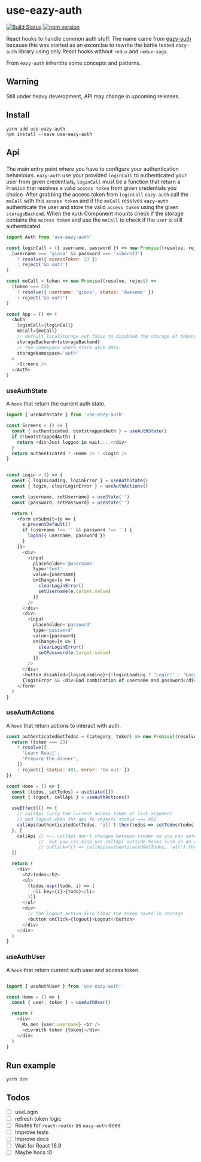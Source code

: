 # use-eazy-auth
[![Build Status](https://api.travis-ci.com/gffuma/use-eazy-auth.svg?branch=master)](https://travis-ci.com/gffuma/use-eazy-auth/)
[![npm version](https://badge.fury.io/js/use-eazy-auth.svg)](https://www.npmjs.com/package/use-eazy-auth)

React hooks to handle common auth stuff.
The name came from [eazy-auth](https://github.com/inmagik/eazy-auth) because this was started as an excercise to rewrite the battle tested `eazy-auth` library using only React hooks without `redux` and `redux-saga`.

From `eazy-auth` inheriths some concepts and patterns.

## Warning
Still under heavy development, API may change in upcoming releases.

## Install
```
yarn add use-eazy-auth
npm install --save use-eazy-auth
```

## Api

### <Auth />

The main entry point where you have to configure your authentication behaviours.
`eazy-auth` use your provided `loginCall` to authenticated your user from
given credentials, `loginCall` must be a function that return a `Promise` that resolves
a valid `access token` from given credentials you choice.
After grabbing      the access token from `loginCall` `eazy-auth` call the `meCall` with this
`access token` and if the `meCall` resolves `eazy-auth` authenticate the user and store
the valid `access token` using the given `storageBackend`.
When the `Auth` Component mounts check if the storage contains the `access token` and
use the `meCall` to check if the `user` is still authenticated.


```js
import Auth from 'use-eazy-auth'

const loginCall = ({ username, password }) => new Promise((resolve, reject) =>
  (username === 'giova' && password === 'xiboro23')
    ? resolve({ accessToken: 23 })
    : reject('Go out!')
)

const meCall = token => new Promise((resolve, reject) =>
  (token === 23)
    ? resolve({ username: 'giova', status: 'Awesome' })
    : reject('Go out!')
)

const App = () => (
  <Auth
    loginCall={loginCall}
    meCall={meCall}
    // default localStorage set false to disabled the storage of tokens
    storageBackend={storageBackend}
    // the namespace where store atuh data
    storageNamespace='auth'
  >
    <Screens />
  </Auth>
)

```

### useAuthState

A `hook` that return the current auth state.

```js
import { useAuthState } from 'use-eazy-auth'

const Screens = () => {
  const { authenticated, bootstrappedAuth } = useAuthState()
  if (!bootstrappedAuth) {
    return <div>Just logged in wait....</div>
  }
  return authenticated ? <Home /> : <Login />
}


const Login = () => {
  const { loginLoading, loginError } = useAuthState()
  const { login, clearLoginError } = useAuthActions()

  const [username, setUsername] = useState('')
  const [password, setPassword] = useState('')

  return (
    <form onSubmit={e => {
      e.preventDefault()
      if (username !== '' && password !== '') {
        login({ username, password })
      }
    }}>
      <div>
        <input
          placeholder='@username'
          type='text'
          value={username}
          onChange={e => {
            clearLoginError()
            setUsername(e.target.value)
          }}
        />
      </div>
      <div>
        <input
          placeholder='password'
          type='password'
          value={password}
          onChange={e => {
            clearLoginError()
            setPassword(e.target.value)
          }}
        />
      </div>
      <button disabled={loginLoading}>{!loginLoading ? 'Login!' : 'Logged in...'}</button>
      {loginError && <div>Bad combination of username and password</div>}
    </form>
  )
}
```

### useAuthActions

A `hook` that return actions to interact with auth.

```js
const authenticatedGetTodos = (category, token) => new Promise((resolve, reject) => {
  return (token === 23)
    ? resolve([
      'Learn React',
      'Prepare the dinner',
    ])
    : reject({ status: 401, error: 'Go out' })
})

const Home = () => {
  const [todos, setTodos] = useState([])
  const { logout, callApi } = useAuthActions()

  useEffect(() => {
    // callApi curry the current access token at last argument
    // and logout when the api fn rejects status === 401
    callApi(authenticatedGetTodos, 'all').then(todos => setTodos(todos))
  }, [
    callApi // <-- callApi don't changes between render so you can safely put it as deps of useEffect
            //  but you can also use callApi outside hooks such in an event handler:
            // onClick={() => callApi(authenticatedGetTodos, 'all').then(todos => setTodos(todos))}
  ])

  return (
    <div>
      <h2>Todos</h2>
      <ul>
        {todos.map((todo, i) => (
          <li key={i}>{todo}</li>
        ))}
      </ul>
      <div>
        // the logout action also clear the token saved in storage
        <button onClick={logout}>Logout</button>
      </div>
    </div>
  )
}
```

### useAuthUser

A `hook` that return current auth user and access token.

```js

import { useAuthUser } from 'use-eazy-auth'

const Home = () => {
  const { user, token } = useAuthUser()

  return (
    <div>
      Ma men {user.username} <br />
      <div>With token {token}</div>
    </div>
  )
}

```

## Run example
```
yarn dev
```


## Todos

- [ ] useLogin
- [ ] refresh token logic
- [ ] Routes for `react-router` as `eazy-auth` does
- [ ] Improve tests
- [ ] Improve docs
- [ ] Wait for React 16.9
- [ ] Maybe hocs :O
